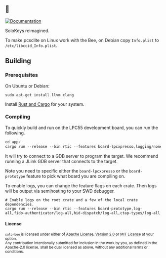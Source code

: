 ## 🐝

[![Documentation][docs-image]][docs-link]

SoloKeys reimagined.

To make pcsclite on Linux work with the Bee, on Debian copy `Info.plist` to `/etc/libccid_Info.plist`.

[docs-image]: https://img.shields.io/badge/docs-book-green?style=flat-square
[docs-link]: https://solo-bee.netlify.com

## Building

### Prerequisites

On Ubuntu or Debian:

```
sudo apt-get install llvm clang
```

Install [Rust and Cargo](https://www.rust-lang.org/tools/install) for your system.


### Compiling

To quickly build and run on the LPC55 development board, you can run the following.

```rust
cd app/
cargo run --release --bin rtic --features board-lpcxpresso,logging/none
```

It will try to connect to a GDB server to program the target.  We recommend running a JLink GDB server that connects to the target.

Note you need to specific either the `board-lpcxpresso` or the `board-prototype` feature to pick what board you are compiling on.

To enable logs, you can change the feature flags on each crate.  Then logs will be output via semihosting to your SWD debugger.

```
# Enable logs on the root crate and a few of the local crate dependencies.
cargo run --release --bin rtic --features board-prototype,log-all,fido-authenticator/log-all,hid-dispatch/log-all,ctap-types/log-all
```

#### License

<sup>`solo-bee` is licensed under either of [Apache License, Version 2.0](LICENSE-APACHE) or [MIT License](LICENSE-MIT) at your option.</sup>
<br>
<sub>Any contribution intentionally submitted for inclusion in the work by you, as defined in the Apache-2.0 license, shall be dual licensed as above, without any additional terms or conditions.</sub>
